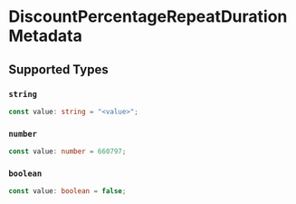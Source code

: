 # DiscountPercentageRepeatDurationMetadata


## Supported Types

### `string`

```typescript
const value: string = "<value>";
```

### `number`

```typescript
const value: number = 660797;
```

### `boolean`

```typescript
const value: boolean = false;
```

